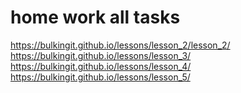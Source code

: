 # home work all tasks

https://bulkingit.github.io/lessons/lesson_2/lesson_2/
https://bulkingit.github.io/lessons/lesson_3/
https://bulkingit.github.io/lessons/lesson_4/
https://bulkingit.github.io/lessons/lesson_5/
